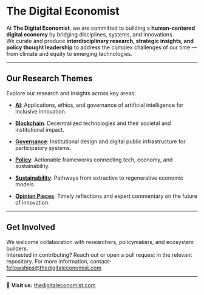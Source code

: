#  The Digital Economist

At **The Digital Economist**, we are committed to building a **human-centered digital economy** by bridging disciplines, systems, and innovations.  
We curate and produce **interdisciplinary research, strategic insights, and policy thought leadership** to address the complex challenges of our time — from climate and equity to emerging technologies.

---

##  Our Research Themes

Explore our research and insights across key areas:

-  [**AI**](https://github.com/The-Digital-Economist/ai-papers):
   Applications, ethics, and governance of artificial intelligence for inclusive innovation.
   
-  [**Blockchain**](https://github.com/The-Digital-Economist/blockchain-papers):
  Decentralized technologies and their societal and institutional impact.

-  [**Governance**](https://github.com/The-Digital-Economist/governance-papers):
  Institutional design and digital public infrastructure for participatory systems.

-  [**Policy**](https://github.com/The-Digital-Economist/policy-papers):
  Actionable frameworks connecting tech, economy, and sustainability.

-  [**Sustainability**](https://github.com/The-Digital-Economist/sustainability-papers):
  Pathways from extractive to regenerative economic models.

-  [**Opinion Pieces**](https://github.com/The-Digital-Economist/opinion-pieces):
  Timely reflections and expert commentary on the future of innovation.

---

##  Get Involved

We welcome collaboration with researchers, policymakers, and ecosystem builders.  
Interested in contributing? Reach out or open a pull request in the relevant repository.
For more information, contact- fellowships@thedigitaleconomist.com

---

🔗 **Visit us:** [thedigitaleconomist.com](https://thedigitaleconomist.com)  

